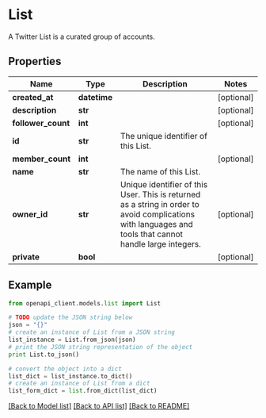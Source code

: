 # List

A Twitter List is a curated group of accounts.

## Properties
Name | Type | Description | Notes
------------ | ------------- | ------------- | -------------
**created_at** | **datetime** |  | [optional] 
**description** | **str** |  | [optional] 
**follower_count** | **int** |  | [optional] 
**id** | **str** | The unique identifier of this List. | 
**member_count** | **int** |  | [optional] 
**name** | **str** | The name of this List. | 
**owner_id** | **str** | Unique identifier of this User. This is returned as a string in order to avoid complications with languages and tools that cannot handle large integers. | [optional] 
**private** | **bool** |  | [optional] 

## Example

```python
from openapi_client.models.list import List

# TODO update the JSON string below
json = "{}"
# create an instance of List from a JSON string
list_instance = List.from_json(json)
# print the JSON string representation of the object
print List.to_json()

# convert the object into a dict
list_dict = list_instance.to_dict()
# create an instance of List from a dict
list_form_dict = list.from_dict(list_dict)
```
[[Back to Model list]](../README.md#documentation-for-models) [[Back to API list]](../README.md#documentation-for-api-endpoints) [[Back to README]](../README.md)



